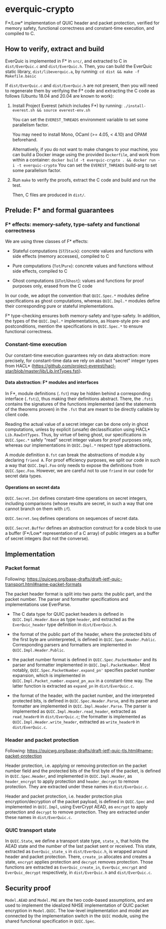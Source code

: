 # everquic-crypto

F\*/Low\* implementation of QUIC header and packet protection, verified
for memory safety, functional correctness and constant-time execution,
and compiled to C.

## How to verify, extract and build

EverQuic is implemented in F\* in `src/`, and extracted to C in
`dist/EverQuic.c` and `dist/EverQuic.h`. Then, you can build the
EverQuic static library, `dist/libeverquic.a`, by running: `cd dist &&
make -f Makefile.basic`

If `dist/EverQuic.c` and `dist/EverQuic.h` are not present, then you
will need to regenerate them by verifying the F\* code and extracting
the C code as follows (Ubuntu 18.04 and 20.04 are known to work):

1. Install Project Everest (which includes F\*) by running:
   `./install-everest.sh && source everest-env.sh`

   You can set the `EVEREST_THREADS` environment variable to set some
   parallelism factor.

   You may need to install Mono, OCaml (>= 4.05, < 4.10) and OPAM
   beforehand.

   Alternatively, if you do not want to make changes to your machine,
   you can build a Docker image using the provided `Dockerfile`, and
   work from within a container:
   `docker build -t everquic-crypto . && docker run -i -t everquic-crypto`
   You can set the `EVEREST_THREADS` build-arg to set some parallelism factor.

2. Run `make` to verify the proofs, extract the C code and build and
   run the test.

   Then, C files are produced in `dist/`.

## Prelude: F\* and formal guarantees

### F\* effects: memory-safety, type-safety and functional correctness

We are using three classes of F\* effects:

* Stateful computations (`ST`/`Stack`): concrete values and functions
  with side effects (memory accesses), compiled to C

* Pure computations (`Tot`/`Pure`): concrete values and functions
  without side effects, compiled to C

* Ghost computations (`GTot`/`Ghost`): values and functions for proof
  purposes only, erased from the C code

In our code, we adopt the convention that `QUIC.Spec.*` modules define
specifications as ghost computations, whereas `QUIC.Impl.*` modules
define their corresponding pure or stateful implementations.

F\* type-checking ensures both memory-safety and type-safety. In
addition, the types of the `QUIC.Impl.*` implementations, as
Hoare-style pre- and postconditions, mention the specifications in
`QUIC.Spec.*` to ensure functional correctness.

### Constant-time execution

Our constant-time execution guarantees rely on data abstraction: more
precisely, for constant-time data we rely on abstract "secret" integer
types from HACL\*
(https://github.com/project-everest/hacl-star/blob/master/lib/Lib.IntTypes.fsti).

#### Data abstraction: F\* modules and interfaces

In F\*, module definitions (`.fst`) may be hidden behind a
corresponding interface (`.fsti`), thus making their definitions
abstract. There, the `.fsti` contains the signatures of the functions
implemented (and the statements of the theorems proven) in the `.fst`
that are meant to be directly callable by client code.

Reading the actual value of a secret integer can be done only in ghost
computations, unless by explicit (unsafe) declassification using HACL\*
`Lib.RawIntTypes`. Thus, by virtue of being ghost, our specifications
in `QUIC.Spec.*` safely "read" secret integer values for proof
purposes only, whereas our implementations in `QUIC.Impl.*` respect
type abstractions.

A module definition `B.fst` can break the abstractions of module `A`
by declaring `friend A`. For proof efficiency purposes, we split our
code in such a way that `QUIC.Impl.Foo` only needs to expose the
definitions from `QUIC.Spec.Foo`. However, we are careful not to use
`friend` in our code for secret data types.

#### Operations on secret data

`QUIC.Secret.Int` defines constant-time operations on secret integers,
including comparisons (whose results are secret, in such a way that
one cannot branch on them with `if`).

`QUIC.Secret.Seq` defines operations on sequences of secret data.

`QUIC.Secret.Buffer` defines an abstraction construct for a code block
to use a buffer (F\*/Low\* representation of a C array) of public
integers as a buffer of secret integers (but not the converse).

## Implementation

### Packet format

Following: https://quicwg.org/base-drafts/draft-ietf-quic-transport.html#name-packet-formats

The packet header format is split into two parts: the public part, and
the packet number. The parser and formatter specifications and
implementations use EverParse.

* The C data type for QUIC packet headers is defined in
  `QUIC.Impl.Header.Base` as type `header`, and extracted as the
  `EverQuic_header` type definition in `dist/EverQuic.h`.

* the format of the public part of the header, where the protected
  bits of the first byte are uninterpreted, is defined in
  `QUIC.Spec.Header.Public`. Corresponding parsers and formatters are
  implemented in `QUIC.Impl.Header.Public`.

* the packet number format is defined in `QUIC.Spec.PacketNumber` and
  its parser and formatter implemented in
  `QUIC.Impl.PacketNumber`. Most notably,
  `QUIC.Spec.PacketNumber.expand_pn'` specifies packet number
  expansion, which is implemented in
  `QUIC.Impl.Packet_number.expand_pn_aux` in a constant-time way. The
  latter function is extracted as `expand_pn` in `dist/EverQuic.c`.

* the format of the header, with the packet number, and the
  interpreted protected bits, is defined in `QUIC.Spec.Header.Parse`,
  and its parser and formatter are implemented in
  `QUIC.Impl.Header.Parse`. The parser is implemented as
  `QUIC.Impl.Header.read_header`, extracted as `read_header0` in
  `dist/EverQuic.c`; the formatter is implemented as
  `QUIC.Impl.Header.write_header`, extracted as `write_header0` in
  `dist/EverQuic.c`.

### Header and packet protection

Following: https://quicwg.org/base-drafts/draft-ietf-quic-tls.html#name-packet-protection

Header protection, i.e. applying or removing protection on the packet
number field and the protected bits of the first byte of the packet,
is defined in `QUIC.Spec.Header`, and implemented in
`QUIC.Impl.Header`, as `header_encrypt` to apply protection and
`header_decrypt` to remove protection. They are extracted under these
names in `dist/EverQuic.c`.

Header and packet protection, i.e. header protection plus
encryption/decryption of the packet payload, is defined in `QUIC.Spec`
and implemented in `QUIC.Impl`, using EverCrypt AEAD, as `encrypt` to
apply protection and `decrypt` to remove protection. They are
extracted under these names in `dist/EverQuic.c`.

### QUIC transport state

In `QUIC.State`, we define a transport state type, `state_s`, that
holds the AEAD state and the number of the last packet sent or
received. This state, extracted as `EverQuic_state_s` in
`dist/EverQuic.h`, is wrapped around header and packet
protection. There, `create_in` allocates and creates a state,
`encrypt` applies protection and `decrypt` removes protection. Those
functions are extracted as `EverQuic_create_in`, `EverQuic_encrypt`
and `EverQuic_decrypt` respectively, in `dist/EverQuic.h` and
`dist/EverQuic.c`.

## Security proof

`Model.AEAD` and `Model.PNE` are the two code-based assumptions,
and are used to implement the idealized NHSE implementation of
QUIC packet encryption in `Model.QUIC`.
The low-level implementation and model are connected by the
implementation switch in the `QUIC` module, using the shared
functional specification in `QUIC.Spec`.
